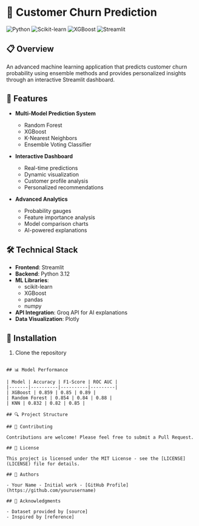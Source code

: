# 🎯 Customer Churn Prediction

![Python](https://img.shields.io/badge/Python-3.12-blue.svg)
![Scikit-learn](https://img.shields.io/badge/Scikit--learn-1.6.0-orange.svg)
![XGBoost](https://img.shields.io/badge/XGBoost-2.1.3-green.svg)
![Streamlit](https://img.shields.io/badge/Streamlit-latest-red.svg)

## 📋 Overview

An advanced machine learning application that predicts customer churn probability using ensemble methods and provides personalized insights through an interactive Streamlit dashboard.

## 🌟 Features

- **Multi-Model Prediction System**

  - Random Forest
  - XGBoost
  - K-Nearest Neighbors
  - Ensemble Voting Classifier

- **Interactive Dashboard**

  - Real-time predictions
  - Dynamic visualization
  - Customer profile analysis
  - Personalized recommendations

- **Advanced Analytics**
  - Probability gauges
  - Feature importance analysis
  - Model comparison charts
  - AI-powered explanations

## 🛠️ Technical Stack

- **Frontend**: Streamlit
- **Backend**: Python 3.12
- **ML Libraries**:
  - scikit-learn
  - XGBoost
  - pandas
  - numpy
- **API Integration**: Groq API for AI explanations
- **Data Visualization**: Plotly

## 🚀 Installation

1. Clone the repository

```

## 📊 Model Performance

| Model | Accuracy | F1-Score | ROC AUC |
|-------|----------|----------|---------|
| XGBoost | 0.859 | 0.85 | 0.89 |
| Random Forest | 0.854 | 0.84 | 0.88 |
| KNN | 0.832 | 0.82 | 0.85 |

## 🔍 Project Structure

## 🤝 Contributing

Contributions are welcome! Please feel free to submit a Pull Request.

## 📝 License

This project is licensed under the MIT License - see the [LICENSE](LICENSE) file for details.

## 👥 Authors

- Your Name - Initial work - [GitHub Profile](https://github.com/yourusername)

## 🙏 Acknowledgments

- Dataset provided by [source]
- Inspired by [reference]
```
